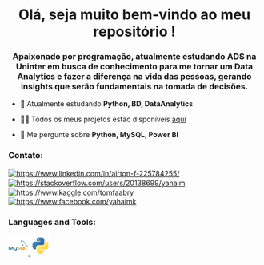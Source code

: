 <h1 align="center">Olá, seja muito bem-vindo ao meu repositório !</h1>
<h3 align="center">Apaixonado por programação, atualmente estudando ADS na Uninter em busca de conhecimento para me tornar um Data Analytics e fazer a diferença na vida das pessoas, gerando insights que serão fundamentais na tomada de decisões.</h3>

- 🌱 Atualmente estudando **Python, BD, DataAnalytics**

- 👨‍💻 Todos os meus projetos estão disponíveis [aqui](https://github.com/Faabry?tab=repositories)

- 💬 Me pergunte sobre **Python, MySQL, Power BI**


<h3 align="left">Contato:</h3>
<p align="left">
<a href="https://linkedin.com/in/https://www.linkedin.com/in/airton-f-225784255/" target="blank"><img align="center" src="https://raw.githubusercontent.com/rahuldkjain/github-profile-readme-generator/master/src/images/icons/Social/linked-in-alt.svg" alt="https://www.linkedin.com/in/airton-f-225784255/" height="30" width="40" /></a>
<a href="https://stackoverflow.com/users/https://stackoverflow.com/users/20138699/yahaim" target="blank"><img align="center" src="https://raw.githubusercontent.com/rahuldkjain/github-profile-readme-generator/master/src/images/icons/Social/stack-overflow.svg" alt="https://stackoverflow.com/users/20138699/yahaim" height="30" width="40" /></a>
<a href="https://kaggle.com/https://www.kaggle.com/tomfaabry" target="blank"><img align="center" src="https://raw.githubusercontent.com/rahuldkjain/github-profile-readme-generator/master/src/images/icons/Social/kaggle.svg" alt="https://www.kaggle.com/tomfaabry" height="30" width="40" /></a>
<a href="https://fb.com/https://www.facebook.com/yahaimk" target="blank"><img align="center" src="https://raw.githubusercontent.com/rahuldkjain/github-profile-readme-generator/master/src/images/icons/Social/facebook.svg" alt="https://www.facebook.com/yahaimk" height="30" width="40" /></a>
</p>

<h3 align="left">Languages and Tools:</h3>
<p align="left"> <a href="https://www.mysql.com/" target="_blank" rel="noreferrer"> <img src="https://raw.githubusercontent.com/devicons/devicon/master/icons/mysql/mysql-original-wordmark.svg" alt="mysql" width="40" height="40"/> </a> <a href="https://www.python.org" target="_blank" rel="noreferrer"> <img src="https://raw.githubusercontent.com/devicons/devicon/master/icons/python/python-original.svg" alt="python" width="40" height="40"/> </a> </p>




